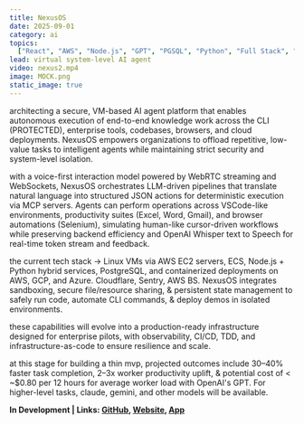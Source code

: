 ```yaml
---
title: NexusOS
date: 2025-09-01
category: ai
topics:
  ["React", "AWS", "Node.js", "GPT", "PGSQL", "Python", "Full Stack", "..."]
lead: virtual system-level AI agent
video: nexus2.mp4
image: MOCK.png
static_image: true
---
```


architecting a secure, VM-based AI agent platform that enables autonomous
execution of end-to-end knowledge work across the CLI (PROTECTED), enterprise
tools, codebases, browsers, and cloud deployments. NexusOS empowers
organizations to offload repetitive, low-value tasks to intelligent agents while
maintaining strict security and system-level isolation.

with a voice-first interaction model powered by WebRTC streaming and WebSockets,
NexusOS orchestrates LLM-driven pipelines that translate natural language into
structured JSON actions for deterministic execution via MCP servers. Agents can
perform operations across VSCode-like environments, productivity suites (Excel,
Word, Gmail), and browser automations (Selenium), simulating human-like
cursor-driven workflows while preserving backend efficiency and OpenAI Whisper
text to Speech for real-time token stream and feedback.

the current tech stack -> Linux VMs via AWS EC2 servers, ECS, Node.js + Python
hybrid services, PostgreSQL, and containerized deployments on AWS, GCP, and
Azure. Cloudflare, Sentry, AWS BS. NexusOS integrates sandboxing, secure
file/resource sharing, & persistent state management to safely run code,
automate CLI commands, & deploy demos in isolated environments.

these capabilities will evolve into a production-ready infrastructure designed
for enterprise pilots, with observability, CI/CD, TDD, and
infrastructure-as-code to ensure resilience and scale.

at this stage for building a thin mvp, projected outcomes include 30–40% faster
task completion, 2–3x worker productivity uplift, & potential cost of < ~$0.80
per 12 hours for average worker load with OpenAI's GPT. For higher-level tasks,
claude, gemini, and other models will be available.

**In Development | Links: [GitHub](https://github.com/dylanhans),
[Website](https://nxos.ai/), [App]()**
